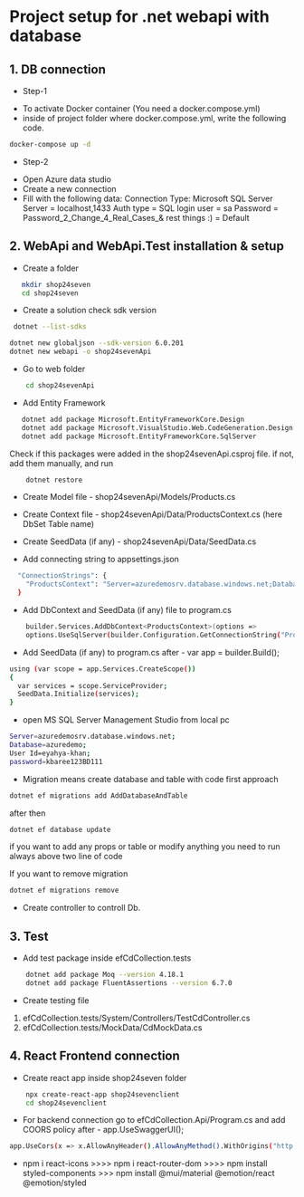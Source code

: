 # Project setup for .net webapi with database
## 1. DB connection
* Step-1
- To activate Docker container (You need a docker.compose.yml)
- inside of project folder where docker.compose.yml, write the following code.
```bash
docker-compose up -d
```
* Step-2 
- Open Azure data studio
- Create a new connection
- Fill with the following data:
    Connection Type: Microsoft SQL Server
    Server = localhost,1433
    Auth type = SQL login
    user = sa
    Password = Password_2_Change_4_Real_Cases_&
    rest things :) = Default

## 2. WebApi  and WebApi.Test installation & setup
- Create a folder
 ```bash 
    mkdir shop24seven
    cd shop24seven 
 ```

- Create a solution
check sdk version 
```bash 
 dotnet --list-sdks
 ````

 ```bash 
dotnet new globaljson --sdk-version 6.0.201
dotnet new webapi -o shop24sevenApi
 ```
- Go to web folder
```bash 
    cd shop24sevenApi 
 ```
- Add Entity Framework
```bash 
   dotnet add package Microsoft.EntityFrameworkCore.Design
   dotnet add package Microsoft.VisualStudio.Web.CodeGeneration.Design
   dotnet add package Microsoft.EntityFrameworkCore.SqlServer
 ```
Check if this packages were added in the shop24sevenApi.csproj file. if not, add them manually, and run 
```bash 
    dotnet restore 
 ```
- Create Model file - shop24sevenApi/Models/Products.cs

- Create Context file - shop24sevenApi/Data/ProductsContext.cs
      (here DbSet<Modelname> Table name)

- Create SeedData (if any) - shop24sevenApi/Data/SeedData.cs 

- Add connecting string to appsettings.json
```bash 
  "ConnectionStrings": {
    "ProductsContext": "Server=azuredemosrv.database.windows.net;Database=azuredemo;User Id=eyahya-khan;password=kbaree123BD111"
  }
```
- Add DbContext and SeedData (if any) file to program.cs 
```bash
    builder.Services.AddDbContext<ProductsContext>(options =>
    options.UseSqlServer(builder.Configuration.GetConnectionString("ProductsContext")));
```
- Add SeedData (if any) to program.cs after - var app = builder.Build();
```bash
using (var scope = app.Services.CreateScope())
{
  var services = scope.ServiceProvider;
  SeedData.Initialize(services);
}
```
- open MS SQL Server Management Studio from local pc
```bash
Server=azuredemosrv.database.windows.net;
Database=azuredemo;
User Id=eyahya-khan;
password=kbaree123BD111
```

- Migration means create database and table with code first approach
```bash
dotnet ef migrations add AddDatabaseAndTable
```
after then
```bash
dotnet ef database update
```
if you want to add any props or table or modify anything you need to run always above two line of code

If you want to remove migration
```bash
dotnet ef migrations remove
```
- Create controller to controll Db.

## 3. Test
- Add test package inside efCdCollection.tests
```bash
    dotnet add package Moq --version 4.18.1
    dotnet add package FluentAssertions --version 6.7.0
```
- Create testing file 
1. efCdCollection.tests/System/Controllers/TestCdController.cs
2. efCdCollection.tests/MockData/CdMockData.cs


## 4. React Frontend connection
- Create react app inside shop24seven folder
```bash
    npx create-react-app shop24sevenclient
    cd shop24sevenclient
```
- For backend connection go to efCdCollection.Api/Program.cs and add COORS policy after - app.UseSwaggerUI();
```bash
app.UseCors(x => x.AllowAnyHeader().AllowAnyMethod().WithOrigins("http://localhost:3000"));
```

- npm i react-icons  >>>>  npm i react-router-dom >>>> npm install styled-components >>> npm install @mui/material @emotion/react @emotion/styled





